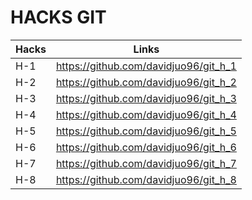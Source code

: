 # HACKS GIT

|Hacks | Links | 
|----------|---------|
| H-1      | https://github.com/davidjuo96/git_h_1 |
| H-2      | https://github.com/davidjuo96/git_h_2 |
| H-3      | https://github.com/davidjuo96/git_h_3 | 
| H-4      | https://github.com/davidjuo96/git_h_4 |
| H-5      | https://github.com/davidjuo96/git_h_5 |
| H-6      | https://github.com/davidjuo96/git_h_6 |
| H-7      | https://github.com/davidjuo96/git_h_7 | 
| H-8      | https://github.com/davidjuo96/git_h_8 |
